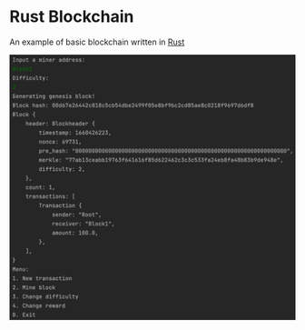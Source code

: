 # Rust Blockchain

An example of basic blockchain written in [Rust](https://www.rust-lang.org/)

![alt text](images/output-example.png)
